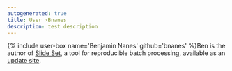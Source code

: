 ```yaml
---
autogenerated: true
title: User ›Bnanes
description: test description
---
```


{% include user-box name='Benjamin Nanes' github='bnanes' %}Ben is the author of [Slide Set](http://cellbio.emory.edu/bnanes/slideset/), a tool for reproducible batch processing, available as an [update site](Update_site).
